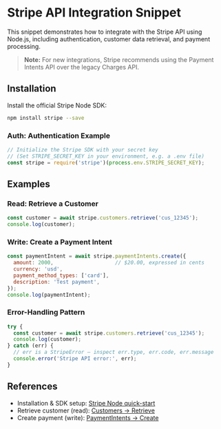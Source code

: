 # Stripe API Integration Snippet

This snippet demonstrates how to integrate with the Stripe API using Node.js, including authentication, customer data retrieval, and payment processing.

> **Note:** For new integrations, Stripe recommends using the Payment Intents API over the legacy Charges API.

## Installation

Install the official Stripe Node SDK:

```bash
npm install stripe --save
```

### Auth: Authentication Example

```javascript
// Initialize the Stripe SDK with your secret key
// (Set STRIPE_SECRET_KEY in your environment, e.g. a .env file)
const stripe = require('stripe')(process.env.STRIPE_SECRET_KEY);
```

## Examples

### Read: Retrieve a Customer

```javascript
const customer = await stripe.customers.retrieve('cus_12345');
console.log(customer);
```

### Write: Create a Payment Intent

```javascript
const paymentIntent = await stripe.paymentIntents.create({
  amount: 2000,                    // $20.00, expressed in cents
  currency: 'usd',
  payment_method_types: ['card'],
  description: 'Test payment',
});
console.log(paymentIntent);
```

### Error-Handling Pattern

```javascript
try {
  const customer = await stripe.customers.retrieve('cus_12345');
  console.log(customer);
} catch (err) {
  // err is a StripeError — inspect err.type, err.code, err.message
  console.error('Stripe API error:', err);
}
```

## References

- Installation & SDK setup: [Stripe Node quick-start](https://docs.stripe.com/get-started/development-environment?lang=node)
- Retrieve customer (read): [Customers -> Retrieve](https://docs.stripe.com/api/customers/retrieve)
- Create payment (write): [PaymentIntents -> Create](https://docs.stripe.com/api/payment_intents/create)






